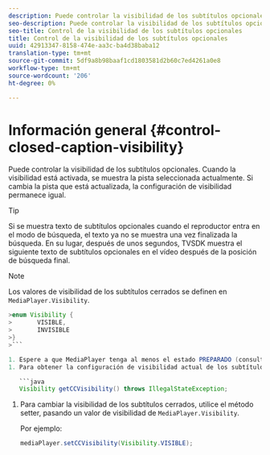 ```yaml
---
description: Puede controlar la visibilidad de los subtítulos opcionales. Cuando la visibilidad está activada, se muestra la pista seleccionada actualmente. Si cambia la pista que está actualizada, la configuración de visibilidad permanece igual.
seo-description: Puede controlar la visibilidad de los subtítulos opcionales. Cuando la visibilidad está activada, se muestra la pista seleccionada actualmente. Si cambia la pista que está actualizada, la configuración de visibilidad permanece igual.
seo-title: Control de la visibilidad de los subtítulos opcionales
title: Control de la visibilidad de los subtítulos opcionales
uuid: 42913347-8158-474e-aa3c-ba4d38baba12
translation-type: tm+mt
source-git-commit: 5df9a8b98baaf1cd1803581d2b60c7ed4261a0e8
workflow-type: tm+mt
source-wordcount: '206'
ht-degree: 0%

---
```



# Información general {#control-closed-caption-visibility}

Puede controlar la visibilidad de los subtítulos opcionales. Cuando la visibilidad está activada, se muestra la pista seleccionada actualmente. Si cambia la pista que está actualizada, la configuración de visibilidad permanece igual.

>[!TIP]
>
>Si se muestra texto de subtítulos opcionales cuando el reproductor entra en el modo de búsqueda, el texto ya no se muestra una vez finalizada la búsqueda. En su lugar, después de unos segundos, TVSDK muestra el siguiente texto de subtítulos opcionales en el vídeo después de la posición de búsqueda final.

>[!NOTE]
>
>Los valores de visibilidad de los subtítulos cerrados se definen en `MediaPlayer.Visibility`.
>
>
```java
>enum Visibility { 
>       VISIBLE,  
>       INVISIBLE 
>}
>```

1. Espere a que MediaPlayer tenga al menos el estado PREPARADO (consulte [Espere a que se muestre un estado válido](../../../tvsdk-1.4-for-android/ui-configure/android-1.4-ui-state-prepared-wait-for.md)).
1. Para obtener la configuración de visibilidad actual de los subtítulos cerrados, utilice el método getter en MediaPlayer, que devuelve un valor de visibilidad.

   ```java
   Visibility getCCVisibility() throws IllegalStateException;
   ```

1. Para cambiar la visibilidad de los subtítulos cerrados, utilice el método setter, pasando un valor de visibilidad de `MediaPlayer.Visibility`.

   Por ejemplo:

   ```java
   mediaPlayer.setCCVisibility(Visibility.VISIBLE);
   ```

